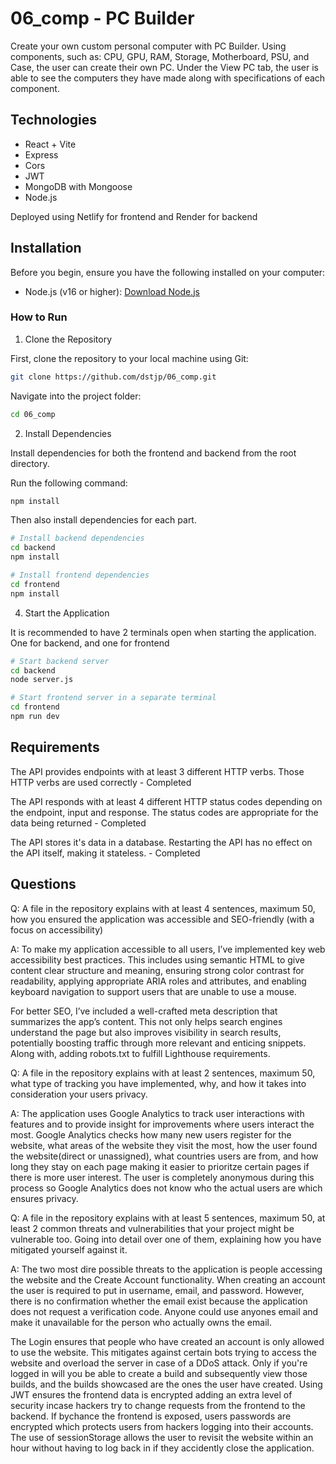 # 06_comp - PC Builder

Create your own custom personal computer with PC Builder. Using components, such as: CPU, GPU, RAM, Storage, Motherboard, PSU, and Case, the user can create their own PC. Under the View PC tab, the user is able to see the computers they have made along with specifications of each component.

## Technologies
- React + Vite
- Express
- Cors
- JWT
- MongoDB with Mongoose
- Node.js

Deployed using Netlify for frontend and Render for backend

## Installation

Before you begin, ensure you have the following installed on your computer:

- Node.js (v16 or higher): [Download Node.js](https://nodejs.org/en)

### How to Run

1. Clone the Repository

First, clone the repository to your local machine using Git:

```bash
git clone https://github.com/dstjp/06_comp.git
```

Navigate into the project folder:

```bash
cd 06_comp
```

2. Install Dependencies

Install dependencies for both the frontend and backend from the root directory.

Run the following command:

```bash
npm install
```

Then also install dependencies for each part.

```bash
# Install backend dependencies
cd backend
npm install

# Install frontend dependencies
cd frontend
npm install
```

4. Start the Application

It is recommended to have 2 terminals open when starting the application. One for backend, and one for frontend

```bash
# Start backend server
cd backend
node server.js

# Start frontend server in a separate terminal
cd frontend
npm run dev
```

## Requirements

The API provides endpoints with at least 3 different HTTP verbs. Those HTTP verbs are used correctly - Completed

The API responds with at least 4 different HTTP status codes depending on the endpoint, input and response. The status codes are appropriate for the data being returned - Completed

The API stores it's data in a database. Restarting the API has no effect on the API itself, making it stateless. - Completed

## Questions

Q: A file in the repository explains with at least 4 sentences, maximum 50, how you ensured the application was accessible and SEO-friendly (with a focus on accessibility)

A: To make my application accessible to all users, I’ve implemented key web accessibility best practices. This includes using semantic HTML to give content clear structure and meaning, ensuring strong color contrast for readability, applying appropriate ARIA roles and attributes, and enabling keyboard navigation to support users that are unable to use a mouse.

For better SEO, I’ve included a well-crafted meta description that summarizes the app’s content. This not only helps search engines understand the page but also improves visibility in search results, potentially boosting traffic through more relevant and enticing snippets. Along with, adding robots.txt to fulfill Lighthouse requirements.

Q: A file in the repository explains with at least 2 sentences, maximum 50, what type of tracking you have implemented, why, and how it takes into consideration your users privacy.

A: The application uses Google Analytics to track user interactions with features and to provide insight for improvements where users interact the most. Google Analytics checks how many new users register for the website, what areas of the website they visit the most, how the user found the website(direct or unassigned), what countries users are from, and how long they stay on each page making it easier to prioritze certain pages if there is more user interest. The user is completely anonymous during this process so Google Analytics does not know who the actual users are which ensures privacy.

Q: A file in the repository explains with at least 5 sentences, maximum 50, at least 2 common threats and vulnerabilities that your project might be vulnerable too. Going into detail over one of them, explaining how you have mitigated yourself against it.

A: The two most dire possible threats to the application is people accessing the website and the Create Account functionality. When creating an account the user is required to put in username, email, and password. However, there is no confirmation whether the email exist because the application does not request a verification code. Anyone could use anyones email and make it unavailable for the person who actually owns the email.

The Login ensures that people who have created an account is only allowed to use the website. This mitigates against certain bots trying to access the website and overload the server in case of a DDoS attack. Only if you're logged in will you be able to create a build and subsequently view those builds, and the builds showcased are the ones the user have created. Using JWT ensures the frontend data is encrypted adding an extra level of security incase hackers try to change requests from the frontend to the backend. If bychance the frontend is exposed, users passwords are encrypted which protects users from hackers logging into their accounts. The use of sessionStorage allows the user to revisit the website within an hour without having to log back in if they accidently close the application.
